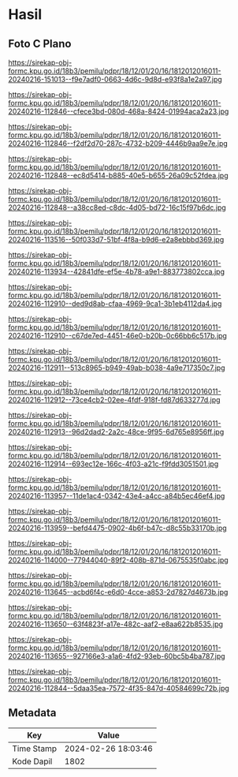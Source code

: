 # Hasil

## Foto C Plano

https://sirekap-obj-formc.kpu.go.id/18b3/pemilu/pdpr/18/12/01/20/16/1812012016011-20240216-151013--f9e7adf0-0663-4d6c-9d8d-e93f8a1e2a97.jpg

https://sirekap-obj-formc.kpu.go.id/18b3/pemilu/pdpr/18/12/01/20/16/1812012016011-20240216-112846--cfece3bd-080d-468a-8424-01994aca2a23.jpg

https://sirekap-obj-formc.kpu.go.id/18b3/pemilu/pdpr/18/12/01/20/16/1812012016011-20240216-112846--f2df2d70-287c-4732-b209-4446b9aa9e7e.jpg

https://sirekap-obj-formc.kpu.go.id/18b3/pemilu/pdpr/18/12/01/20/16/1812012016011-20240216-112848--ec8d5414-b885-40e5-b655-26a09c52fdea.jpg

https://sirekap-obj-formc.kpu.go.id/18b3/pemilu/pdpr/18/12/01/20/16/1812012016011-20240216-112848--a38cc8ed-c8dc-4d05-bd72-16c15f97b6dc.jpg

https://sirekap-obj-formc.kpu.go.id/18b3/pemilu/pdpr/18/12/01/20/16/1812012016011-20240216-113516--50f033d7-51bf-4f8a-b9d6-e2a8ebbbd369.jpg

https://sirekap-obj-formc.kpu.go.id/18b3/pemilu/pdpr/18/12/01/20/16/1812012016011-20240216-113934--42841dfe-ef5e-4b78-a9e1-883773802cca.jpg

https://sirekap-obj-formc.kpu.go.id/18b3/pemilu/pdpr/18/12/01/20/16/1812012016011-20240216-112910--ded9d8ab-cfaa-4969-9ca1-3b1eb4112da4.jpg

https://sirekap-obj-formc.kpu.go.id/18b3/pemilu/pdpr/18/12/01/20/16/1812012016011-20240216-112910--c67de7ed-4451-46e0-b20b-0c66bb6c517b.jpg

https://sirekap-obj-formc.kpu.go.id/18b3/pemilu/pdpr/18/12/01/20/16/1812012016011-20240216-112911--513c8965-b949-49ab-b038-4a9e717350c7.jpg

https://sirekap-obj-formc.kpu.go.id/18b3/pemilu/pdpr/18/12/01/20/16/1812012016011-20240216-112912--73ce4cb2-02ee-4fdf-918f-fd87d633277d.jpg

https://sirekap-obj-formc.kpu.go.id/18b3/pemilu/pdpr/18/12/01/20/16/1812012016011-20240216-112913--96d2dad2-2a2c-48ce-9f95-6d765e8956ff.jpg

https://sirekap-obj-formc.kpu.go.id/18b3/pemilu/pdpr/18/12/01/20/16/1812012016011-20240216-112914--693ec12e-166c-4f03-a21c-f9fdd3051501.jpg

https://sirekap-obj-formc.kpu.go.id/18b3/pemilu/pdpr/18/12/01/20/16/1812012016011-20240216-113957--11de1ac4-0342-43e4-a4cc-a84b5ec46ef4.jpg

https://sirekap-obj-formc.kpu.go.id/18b3/pemilu/pdpr/18/12/01/20/16/1812012016011-20240216-113959--befd4475-0902-4b6f-b47c-d8c55b33170b.jpg

https://sirekap-obj-formc.kpu.go.id/18b3/pemilu/pdpr/18/12/01/20/16/1812012016011-20240216-114000--77944040-89f2-408b-871d-0675535f0abc.jpg

https://sirekap-obj-formc.kpu.go.id/18b3/pemilu/pdpr/18/12/01/20/16/1812012016011-20240216-113645--acbd6f4c-e6d0-4cce-a853-2d7827d4673b.jpg

https://sirekap-obj-formc.kpu.go.id/18b3/pemilu/pdpr/18/12/01/20/16/1812012016011-20240216-113650--63f4823f-a17e-482c-aaf2-e8aa622b8535.jpg

https://sirekap-obj-formc.kpu.go.id/18b3/pemilu/pdpr/18/12/01/20/16/1812012016011-20240216-113655--927166e3-a1a6-4fd2-93eb-60bc5b4ba787.jpg

https://sirekap-obj-formc.kpu.go.id/18b3/pemilu/pdpr/18/12/01/20/16/1812012016011-20240216-112844--5daa35ea-7572-4f35-847d-40584699c72b.jpg


## Metadata

| Key        | Value               |
| ---------- | ------------------- |
| Time Stamp | 2024-02-26 18:03:46 |
| Kode Dapil | 1802                |




